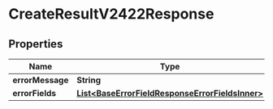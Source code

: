 

# CreateResultV2422Response


## Properties

| Name | Type | Description | Notes |
|------------ | ------------- | ------------- | -------------|
|**errorMessage** | **String** |  |  [optional] |
|**errorFields** | [**List&lt;BaseErrorFieldResponseErrorFieldsInner&gt;**](BaseErrorFieldResponseErrorFieldsInner.md) |  |  [optional] |



